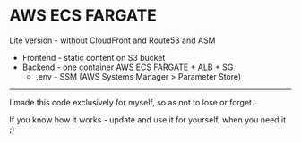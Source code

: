 # AWS ECS FARGATE
Lite version - without CloudFront and Route53 and ASM
 - Frontend - static content on S3 bucket
 - Backend - one container AWS ECS FARGATE + ALB + SG
   - .env  - SSM (AWS Systems Manager > Parameter Store)

---
I made this code exclusively for myself, so as not to lose or forget.

If you know how it works - update and use it for yourself, when you need it ;)
